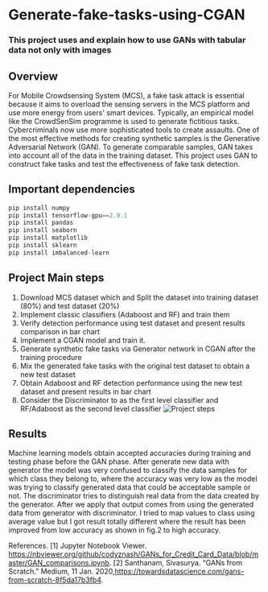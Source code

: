 # Generate-fake-tasks-using-CGAN

### This project uses and explain how to use GANs with tabular data not only with images

## Overview
For Mobile Crowdsensing System (MCS), a fake task attack is essential because it aims to overload the sensing servers in the MCS platform and use more energy from users' smart devices. Typically, an empirical model like the CrowdSenSim programme is used to generate fictitious tasks. Cybercriminals now use more sophisticated tools to create assaults. One of the most effective methods for creating synthetic samples is the Generative Adversarial Network (GAN). To generate comparable samples, GAN takes into account all of the data in the training dataset. This project uses GAN to construct fake tasks and test the effectiveness of fake task detection.<br>

## Important dependencies 
```python
pip install numpy 
pip install tensorflow-gpu==2.9.1
pip install pandas 
pip install seaborn 
pip install matplotlib 
pip install sklearn
pip install imbalanced-learn
```

## Project Main steps
1. Download MCS dataset which and Split the dataset into training dataset (80%) and test dataset (20%)
2. Implement classic classifiers (Adaboost and RF) and train them
3. Verify detection performance using test dataset and present results comparison in bar chart
4. Implement a CGAN model and train it.
5. Generate synthetic fake tasks via Generator network in CGAN after the training procedure
6. Mix the generated fake tasks with the original test dataset to obtain a new test dataset
7. Obtain Adaboost and RF detection performance using the new test dataset and present results in
bar chart
8. Consider the Discriminator to as the first level classifier
and RF/Adaboost as the second level classifier
![Project steps](https://drive.google.com/uc?export=view&id=1YuHxXGr96Zgg2h5zbb_uO4ejviF8cEo2)

## Results 
Machine learning models obtain accepted accuracies during training and testing phase before
the GAN phase.
After generate new data with generator the model was very confused to classify the data samples for which
class they belong to, where the accuracy was very low as the model was trying to classify generated data that
could be acceptable sample or not.
The discriminator tries to distinguish real data from the data created by the generator. After we apply that
output comes from using the generated data from generator with discriminator. I tried to map values to class
using average value but I got result totally different where the result has been improved from low accuracy
as shown in fig.2 to high accuracy.

References.
[1] Jupyter Notebook Viewer.
https://nbviewer.org/github/codyznash/GANs_for_Credit_Card_Data/blob/master/GAN_comparisons.ipynb.
[2] Santhanam, Sivasurya. “GANs from Scratch.” Medium, 11 Jan. 2020,https://towardsdatascience.com/gans-from-scratch-8f5da17b3fb4.

